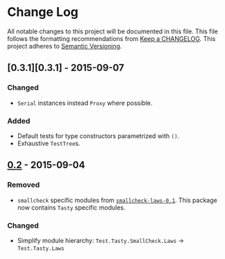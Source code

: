# Change Log
All notable changes to this project will be documented in this file. This file
follows the formatting recommendations from [Keep a
CHANGELOG](http://keepachangelog.com/). This project adheres to [Semantic
Versioning](http://semver.org/).

## [0.3.1][0.3.1] - 2015-09-07
### Changed
- `Serial` instances instead `Proxy` where possible.

### Added
- Default tests for type constructors parametrized with `()`.
- Exhaustive `TestTree`s.

## [0.2] - 2015-09-04
### Removed
- `smallcheck` specific modules from
  [`smallcheck-laws-0.1`](https://hackage.haskell.org/package/smallcheck-laws-0.1).
  This package now contains `Tasty` specific modules.

### Changed
- Simplify module hierarchy: `Test.Tasty.SmallCheck.Laws` -> `Test.Tasty.Laws`

[0.3]: https://github.com/jdnavarro/tasty-laws/compare/v0.2...v0.3.1
[0.2]: https://github.com/jdnavarro/tasty-laws/compare/bf1caa5...v0.2
